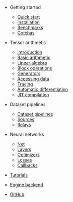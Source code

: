 - Getting started

  - [Quick start](README)
  - [Installation](installation)
  - [Benchmarks](benchmarks)
  - [Gotchas](gotchas)

- Tensor arithmetic

  - [Introduction](tensor/)
  - [Basic arithmetic](tensor/basic-arithmetic)
  - [Linear algebra](tensor/linear-algebra)
  - [Block operations](tensor/block-operations)
  - [Generators](tensor/generators)
  - [Accessing data](tensor/accessing-data)
  - [Tracing](tensor/tracing)
  - [Automatic differentiation](tensor/autograd)
  - [JIT compilation](tensor/jit)

- Dataset pipelines

  - [Dataset pipelines](dataset/)
  - [Sources](dataset/sources)
  - [Relays](dataset/relays)

- Neural networks

  - [Net](net)
  - [Layers](layers)
  - [Optimizers](optimizers)
  - [Losses](optimizers)
  - [Callbacks](callbacks)

- [Tutorials](tutorials/)
- [Engine backend](engine/)
- [GitHub](https://github.com/matcha-ai/matcha-engine)
